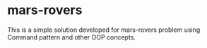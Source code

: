# mars-rovers
This is a simple solution developed for mars-rovers problem using Command pattern and other OOP concepts.
